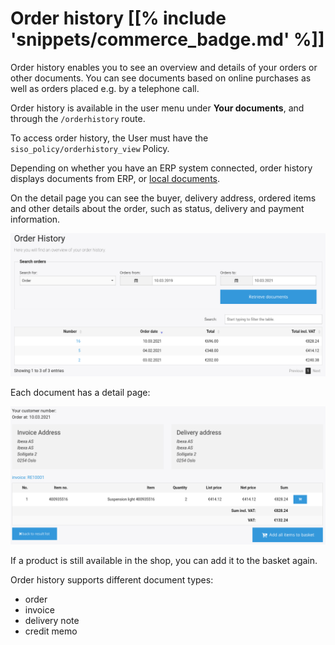 # Order history [[% include 'snippets/commerce_badge.md' %]]

Order history enables you to see an overview and details of your orders or other documents.
You can see documents based on online purchases as well as orders placed e.g. by a telephone call.

Order history is available in the user menu under **Your documents**,
and through the `/orderhistory` route.

To access order history, the User must have the `siso_policy/orderhistory_view` Policy.

Depending on whether you have an ERP system connected, order history displays documents from ERP,
or [local documents](order_history_local_orders.md).

On the detail page you can see the buyer, delivery address, ordered items and other details about the order,
such as status, delivery and payment information.

![](../img/orderhistory.png)

Each document has a detail page:

![](../img/orderhistory_detail.png)

If a product is still available in the shop, you can add it to the basket again. 

Order history supports different document types:

- order
- invoice
- delivery note
- credit memo
